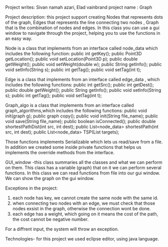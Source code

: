 Project writes: Sivan namah azari, Elad vainbrand
project name : Graph

Project description: this project support creating Nodes that represents dots of the graph, Edges that represents the line connecting two nodes , Graph that is the combination of nodes and edges.
In this class you can use a gui window to navigate through the project, helping you to use the functions in an easy way.

Node is a class that implements from an interface called node_data which includes the following function:
public int getKey();
public Point3D getLocation();
public void setLocation(Point3D p);
public double getWeight();
public void setWeight(double w);
public String getInfo();
public void setInfo(String s);
public int getTag();
public void setTag(int t);

Edge is a class that implements from an interface called edge_data , which includes the following functions:
public int getSrc();
public int getDest();
public double getWeight();
public String getInfo();
public void setInfo(String s);
public int getTag();
public void setTag(int t);

Graph_algo is a class   that implements from an interface called graph_algorithms,which includes the following functions:
public void init(graph g);
public graph copy();
public void init(String file_name);
public void save(String file_name);
public boolean isConnected();
public double shortestPathDist(int src, int dest);
public List<node_data> shortestPath(int src, int dest);
public List<node_data> TSP(List<Integer> targets);


Those functions implements Serializable which lets us read/save from a file.
In addition we created some inside private functions that helps us implements the override methods from the interface.

GUI_window -this class summaries all the classes and what we can perform on them.
This class has a variable (graph) that on it we can perform several functions.
In this class we can read functions from file into our gui window.
We can show  the graph on the gui window.

Exceptions in the project:
1. each node has key, we cannot create the same node with the same id.
2. when connecting two nodes with an edge, we must check that those nodes exsist in the graph, otherwise the connection wont be done.
3. each edge has a weight, which going on it means the cost of the path, the cost cannot be negative number.

For a diffrent input, the system will throw an exception.

Technologies- for this project we used eclipse editor, using java language.
